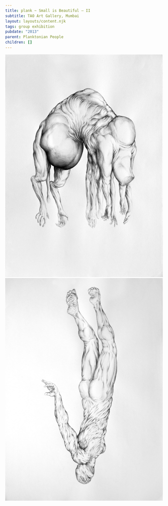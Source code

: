```yaml
---
title: plank ~ Small is Beautiful – II
subtitle: TAO Art Gallery, Mumbai
layout: layouts/content.njk
tags: group exhibition
pubdate: "2013"
parent: Planktonian People
children: []
---
```

![Planktonian People I, 2013, ink on paper, 16.5(h) x 23.25(w) inches](/static/img/ali-akbar-mehta-planktonian-people-ii-2013-ink-on-paper-16.5-h-x-23.25-w-inches.jpg)
![Planktonian People II, 2013, ink on paper, 16.5(h) x 23.25(w) inches](/static/img/ali-akbar-mehta-planktonian-people-i-2013-ink-on-paper-16.5-h-x-23.25-w-inches.jpg)
